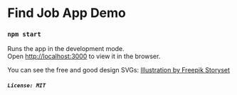 # Find Job App Demo

### `npm start`

Runs the app in the development mode.\
Open [http://localhost:3000](http://localhost:3000) to view it in the browser.
 
You can see the free and good design SVGs: <a href="https://storyset.com/job">Illustration by Freepik Storyset</a>

##### `License: MIT`